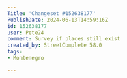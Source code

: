 ```yaml
---
Title: 'Changeset #152638177'
PublishDate: 2024-06-13T14:59:16Z
id: 152638177
user: Pete24
comment: Survey if places still exist
created_by: StreetComplete 58.0
tags:
- Montenegro

---
```

